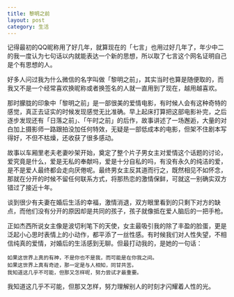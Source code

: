 ```yaml
---
title: 黎明之前
layout: post
category: 生活
---
```


记得最初的QQ昵称用了好几年，就算现在的「七言」也用过好几年了，年少中二的我一度认为七句话以内就能表达一个新的思想，所以取了七言这个网名证明自己是个有思想的人。

好多人问过我为什么微信的名字叫做「黎明之前」，其实当时也算是随便取的，而我又不是一个经常喜欢换昵称或者换签名的人就一直用到了现在，越用越喜欢。

那时朦胧的印象中「黎明之前」是一部很美的爱情电影，有时候人会有这种奇特的感觉，真正去证实的时候发现感觉无比准确。早上起床打算把这部电影补完，之后逐步发现还有「日落之前」、「午时之前」的后作，故事讲述了一场邂逅，大量的对白加上摄影师一路跟拍没加任何特效，无疑是一部低成本的电影，但架不住剧本写得好，不但不枯燥，还收获了很多感动。

故事以车厢里老夫老妻吵架开始，奠定了整个片子男女主对爱情这个话题的讨论，爱究竟是什么，爱是无私的奉献吗，爱是十分自私的吗，有没有永久的纯洁的爱，是不是爱人最终都会走向厌倦呢。最终男女主反其道而行之，既然相见不如怀念，那就在分开的时候不留任何联系方式，将那热恋的激情保鲜，可就这一别确实双方错过了接近十年。

谈到很少有夫妻在婚后生活的幸福，激情消退，双方眼里看到的只剩下对方的缺点，而他们没有分开的原因却是共同的孩子，孩子就像抵在爱人脑后的一把手枪。

正如杰西所说女主像是波切利笔下的天使，女主最吸引我的除了丰盈的脸蛋，更是泛起小心思时表情上的小动作，都平添了一丝性感。有时候我们对人性失望，不相信纯真的爱情，对婚后的生活感到无聊。但最打动我的，是她的一句话：
	
	如果这世界上真的有神，不是你也不是我，而可能是在你我之间。
	如果这世界上真有奇迹，那一定是与人相知，同甘共苦。
	我知道这几乎不可能，但那又怎样呢，努力尝试才最重要。
	
我知道这几乎不可能，但那又怎样，努力理解别人的时刻才闪耀着人性的光。